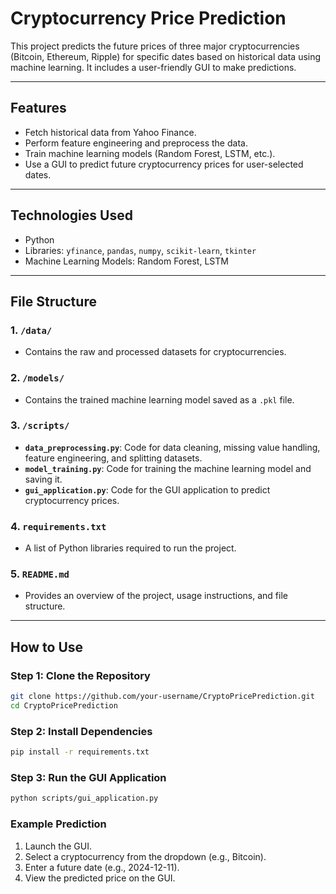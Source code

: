 # Cryptocurrency Price Prediction

This project predicts the future prices of three major cryptocurrencies (Bitcoin, Ethereum, Ripple) for specific dates based on historical data using machine learning. It includes a user-friendly GUI to make predictions.

---

## Features
- Fetch historical data from Yahoo Finance.
- Perform feature engineering and preprocess the data.
- Train machine learning models (Random Forest, LSTM, etc.).
- Use a GUI to predict future cryptocurrency prices for user-selected dates.

---

## Technologies Used
- Python
- Libraries: `yfinance`, `pandas`, `numpy`, `scikit-learn`, `tkinter`
- Machine Learning Models: Random Forest, LSTM

---

## File Structure
### **1. `/data/`**
- Contains the raw and processed datasets for cryptocurrencies.

### **2. `/models/`**
- Contains the trained machine learning model saved as a `.pkl` file.

### **3. `/scripts/`**
- **`data_preprocessing.py`**: Code for data cleaning, missing value handling, feature engineering, and splitting datasets.
- **`model_training.py`**: Code for training the machine learning model and saving it.
- **`gui_application.py`**: Code for the GUI application to predict cryptocurrency prices.

### **4. `requirements.txt`**
- A list of Python libraries required to run the project.

### **5. `README.md`**
- Provides an overview of the project, usage instructions, and file structure.

---

## How to Use

### Step 1: Clone the Repository
```bash
git clone https://github.com/your-username/CryptoPricePrediction.git
cd CryptoPricePrediction
```

### Step 2: Install Dependencies
```bash
pip install -r requirements.txt
```
### Step 3: Run the GUI Application
```bash
python scripts/gui_application.py
```
### Example Prediction
1. Launch the GUI.
2. Select a cryptocurrency from the dropdown (e.g., Bitcoin).
3. Enter a future date (e.g., 2024-12-11).
4. View the predicted price on the GUI.
